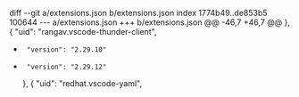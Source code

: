 diff --git a/extensions.json b/extensions.json
index 1774b49..de853b5 100644
--- a/extensions.json
+++ b/extensions.json
@@ -46,7 +46,7 @@
     },
     {
       "uid": "rangav.vscode-thunder-client",
-      "version": "2.29.10"
+      "version": "2.29.12"
     },
     {
       "uid": "redhat.vscode-yaml",
